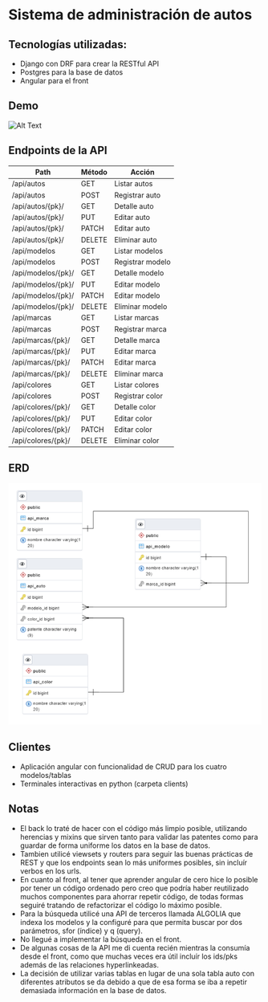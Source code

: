 # Sistema de administración de autos

## Tecnologías utilizadas:

- Django con DRF para crear la RESTful API
- Postgres para la base de datos
- Angular para el front

## Demo

![Alt Text](readme.dia/front.gif)

## Endpoints de la API

| **Path**         | **Método** | **Acción**     |
|------------------|------------|----------------|
| /api/autos       | GET        | Listar autos   |
| /api/autos       | POST       | Registrar auto |
| /api/autos/{pk}/ | GET        | Detalle auto   |
| /api/autos/{pk}/ | PUT        | Editar auto    |
| /api/autos/{pk}/ | PATCH      | Editar auto    |
| /api/autos/{pk}/ | DELETE     | Eliminar auto  |
| /api/modelos       | GET        | Listar modelos   |
| /api/modelos       | POST       | Registrar modelo |
| /api/modelos/{pk}/ | GET        | Detalle modelo   |
| /api/modelos/{pk}/ | PUT        | Editar modelo    |
| /api/modelos/{pk}/ | PATCH      | Editar modelo    |
| /api/modelos/{pk}/ | DELETE     | Eliminar modelo  |
| /api/marcas       | GET        | Listar marcas   |
| /api/marcas       | POST       | Registrar marca |
| /api/marcas/{pk}/ | GET        | Detalle marca   |
| /api/marcas/{pk}/ | PUT        | Editar marca    |
| /api/marcas/{pk}/ | PATCH      | Editar marca    |
| /api/marcas/{pk}/ | DELETE     | Eliminar marca  |
| /api/colores       | GET        | Listar colores   |
| /api/colores       | POST       | Registrar color |
| /api/colores/{pk}/ | GET        | Detalle color   |
| /api/colores/{pk}/ | PUT        | Editar color    |
| /api/colores/{pk}/ | PATCH      | Editar color    |
| /api/colores/{pk}/ | DELETE     | Eliminar color  |

## ERD
![Alt Text](readme.dia/erd.png)

## Clientes
 - Aplicación angular con funcionalidad de CRUD para los cuatro modelos/tablas
 - Terminales interactivas en python (carpeta clients)

## Notas

- El back lo traté de hacer con el código más limpio posible, utilizando herencias y mixins que sirven tanto para validar las patentes como para guardar de forma uniforme los datos en la base de datos.
- Tambien utilicé viewsets y routers para seguir las buenas prácticas de REST y que los endpoints sean lo más uniformes posibles, sin incluír verbos en los urls.
- En cuanto al front, al tener que aprender angular de cero hice lo posible por tener un código ordenado pero creo que podría haber reutilizado muchos componentes para ahorrar repetir código, de todas formas seguiré tratando de refactorizar el código lo máximo posible.
- Para la búsqueda utilicé una API de terceros llamada ALGOLIA que indexa los modelos y la configuré para que permita buscar por dos parámetros, sfor (índice) y q (query).
- No llegué a implementar la búsqueda en el front.
- De algunas cosas de la API me di cuenta recién mientras la consumía desde el front, como que muchas veces era útil incluír los ids/pks además de las relaciones hyperlinkeadas.
- La decisión de utilizar varias tablas en lugar de una sola tabla auto con diferentes atributos se da debido a que de esa forma se iba a repetir demasiada información en la base de datos.

